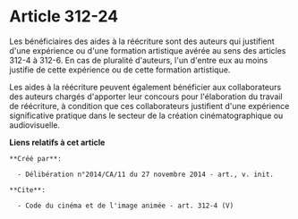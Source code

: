 # Article 312-24

Les bénéficiaires des aides à la réécriture sont des auteurs qui justifient d'une expérience ou d'une formation artistique
avérée au sens des articles 312-4 à 312-6. En cas de pluralité d'auteurs, l'un d'entre eux au moins justifie de cette
expérience ou de cette formation artistique. 

Les aides à la réécriture peuvent également bénéficier aux collaborateurs des auteurs chargés d'apporter leur concours pour
l'élaboration du travail de réécriture, à condition que ces collaborateurs justifient d'une expérience significative pratique
dans le secteur de la création cinématographique ou audiovisuelle.

**Liens relatifs à cet article**

	**Créé par**:

	  - Délibération n°2014/CA/11 du 27 novembre 2014 - art., v. init.

	**Cite**:

	  - Code du cinéma et de l'image animée - art. 312-4 (V)
